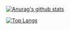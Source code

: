 
[![Anurag's github stats](https://github-readme-stats.vercel.app/api?username=kadds&hide=prs,contribs&show_icons=true)](https://github.com/kadds/kadds)

[![Top Langs](https://github-readme-stats.vercel.app/api/top-langs/?username=kadds)](https://github.com/kadds/kadds)
